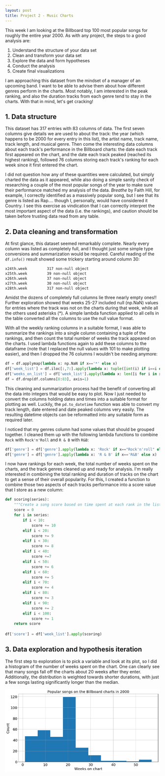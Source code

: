 ```yaml
---
layout: post
title: Project 2 - Music Charts
---
```


This week I am looking at the Billboard top 100 most popular songs for 
roughly the entire year 2000.  As with any project, the steps to a good 
analysis are:

1. Understand the structure of your data set
2. Clean and transform your data set
3. Explore the data and form hypotheses
4. Conduct the analysis
5. Create final visualizations


I am approaching this dataset from the mindset of a manager of an upcoming band.  I want to be able to advise them about how different genres perform in the charts.  Most notably, I am interested in the peak ranking, and also the duration tracks from each genre tend to stay in the charts.  With that in mind, let's get cracking!


## 1. Data structure

This dataset has 317 entries with 83 columns of data.  The first seven columns give details we are used to about the track: the year (which happens to be 2000 for every entry in this list), the artist name, track name, track length, and musical genre.  Then come the interesting data columns about each track's performance in the Billboard charts: the date each track first appeared on the chart, and the date each track peaked (reached its highest ranking), followed 76 columns storing each track's ranking for each week since it first entered the chart.

I did not question how any of these quantities were calculated, but simply charted the data as it appeared, while also doing a simple sanity check of researching a couple of the most popular songs of the year to make sure their performance matched my analysis of the data.  *Breathe* by Faith Hill, for example, I correctly identified as a massively popular song, but I see that its genre is listed as Rap.... though I, personally, would have considered it Country.  I see this exercise as vindication that I can correctly interpret the most important aspect of the data (i.e. the rankings), and caution should be taken before trusting data read from any table.

## 2. Data cleaning and transformation

At first glance, this dataset seemed remarkably complete.  Nearly every column was listed as completely full, and I thought just some simple type conversions and summarization would be required.  Careful reading of the `df.info()` result showed some trickery starting around column 30:

```
x24th.week         317 non-null object
x25th.week         39 non-null object
x26th.week         37 non-null object
x27th.week         30 non-null object
x28th.week         317 non-null object
```

Amidst the dozens of completely full columns lie three nearly empty ones!!  Further exploration showed that weeks 25-27 included null (np.NaN) values for entries where the track was not on the charts during that week, while all the others used asterisks (*).  A simple lambda function applied to all cells in the table converted all the columns to use the null value format.

With all the weekly ranking columns in a suitable format, I was able to summarize the rankings into a single column containing a tuple of the rankings, and then count the total number of weeks the track appeared on the charts.  I used lambda functions again to add these columns to the dataframe (note that I replaced the null values with 101 to make plotting easier), and then I dropped the 76 columns I wouldn't be needing anymore:

```python
df = df.applymap(lambda x: np.NaN if x=='*' else x)
df['week_list'] = df.iloc[:,7:].apply(lambda x: tuple([int(i) if i==i else 101 for i in x ]), axis=1)
df['weeks_on_list'] = df['week_list'].apply(lambda x: len([i for i in x if i<101]))
df = df.drop(df.columns[8:83], axis=1)
```

This cleaning and summarization process had the benefit of converting all the data into integers that would be easy to plot.  Now I just needed to convert the columns holding dates and times into a suitable format for plotting as well.  Luckily, the `pd.to_datetime` function was able to convert my track length, date entered and date peaked columns very easily.  The resulting datetime objects can be reformatted into any suitable form as required later.

I noticed that my genres column had some values that should be grouped together.  I cleaned them up with the following lambda functions to combine `Rock` with `Rock'n'Roll` and `R & B` with `R&B`:

```python
df['genre'] = df['genre'].apply(lambda x: 'Rock' if x=="Rock'n'roll" else x)
df['genre'] = df['genre'].apply(lambda x: 'R & B' if x=='R&B' else x)
```

I now have rankings for each week, the total number of weeks spent on the charts, and the track genres cleaned up and ready for analysis.  I'm really interested in combining the total ranking and duration of tracks on the chart to get a sense of their overall popularity.  For this, I created a function to combine those two aspects of each tracks performance into a score value that I store as a new column:

```python
def scoring(series):
    """Create a song score based on time spent at each rank in the list"""
    score = 0
    for i in series:
        if i < 10:
            score += 10
        elif i < 20:
            score += 9
        elif i < 30:
            score += 8
        elif i < 40:
            score +=7
        elif i < 50:
            score += 6
        elif i < 60:
            score += 5
        elif i < 70:
            score += 4
        elif i < 80:
            score += 3
        elif i < 90:
            score += 2
        elif i < 100:
            score += 1
    return score

df['score'] = df['week_list'].apply(scoring)
```

## 3. Data exploration and hypothesis iteration

The first step to exploration is to pick a variable and look at its plot, so I did a histogram of the number of weeks spent on the chart.  One can clearly see that many songs fall off the charts about 20 weeks after they enter.  Additionally, the distribution is weighted towards shorter durations, with just a few songs lasting significantly longer than the median.

![](images/project2/weeks_hist.png)
